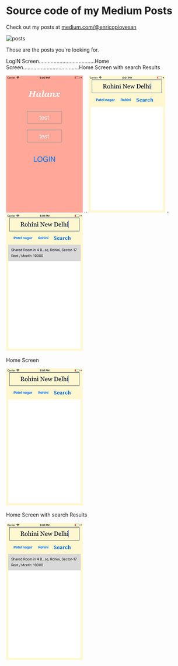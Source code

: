 # Source code of my Medium Posts

Check out my posts at [medium.com/@enricopiovesan](https://medium.com/@enricopiovesan)

![posts](https://cdn-images-1.medium.com/max/800/1*eJDM-QO1fN4gV5gU85ldcA.gif)

Those are the posts you're looking for.


LogIN Screen......................................Home Screen......................................Home Screen with search Results       

![ScreenShot1](sketchs/Simulator-ScreenShot-iPhone8-2019-08-01at-17.00.35.png) .. ![ScreenShot1](sketchs/Simulator-ScreenShot-iPhone8-2019-08-01at-17.01.02.png) .. ![ScreenShot1](sketchs/Simulator-ScreenShot-iPhone8-2019-08-01at-17.01.24.png)


Home Screen

![ScreenShot1](sketchs/Simulator-ScreenShot-iPhone8-2019-08-01at-17.01.02.png)


Home Screen with search Results

![ScreenShot1](sketchs/Simulator-ScreenShot-iPhone8-2019-08-01at-17.01.24.png)
